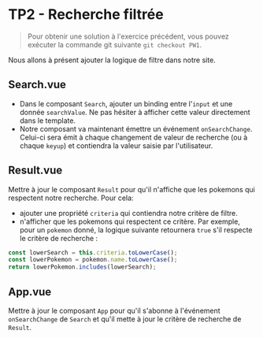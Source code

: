 # TP2 - Recherche filtrée

> Pour obtenir une solution à l'exercice précédent, vous pouvez exécuter la commande git suivante `git checkout PW1`.

Nous allons à présent ajouter la logique de filtre dans notre site.

## Search.vue

- Dans le composant `Search`, ajouter un binding entre l'`input` et une donnée `searchValue`. Ne pas hésiter à afficher cette valeur directement dans le template.
- Notre composant va maintenant émettre un événement `onSearchChange`. Celui-ci sera émit à chaque changement de valeur de recherche (ou à chaque `keyup`) et contiendra la valeur saisie par l'utilisateur.

## Result.vue

Mettre à jour le composant `Result` pour qu'il n'affiche que les pokemons qui respectent notre recherche.
Pour cela:
- ajouter une propriété `criteria` qui contiendra notre critère de filtre.
- n'afficher que les pokemons qui respectent ce critère.
Par exemple, pour un `pokemon` donné, la logique suivante retournera `true` s'il respecte le critère de recherche :
```javascript
const lowerSearch = this.criteria.toLowerCase();
const lowerPokemon = pokemon.name.toLowerCase();
return lowerPokemon.includes(lowerSearch);
```

## App.vue

Mettre à jour le composant `App` pour qu'il s'abonne à l'événement `onSearchChange` de `Search` et qu'il mette à jour le critère de recherche de `Result`.

